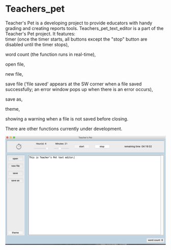 # Teachers_pet
Teacher's Pet is a developing project to provide educators with handy grading and creating reports tools.
Teachers_pet_text_editor is a part of the Teacher's Pet project. 
It features:  
timer (once the timer starts, all buttons except the "stop" button are disabled until the timer stops),

word count (the function runs in real-time),

open file,

new file,

save file ('file saved' appears at the SW corner when a file saved successfully; an error window pops up when there is an error occurs),

save as,

theme, 

showing a warning when a file is not saved before closing.

There are other functions currently under development.

![layout of editor](screenshots/layout.png)

